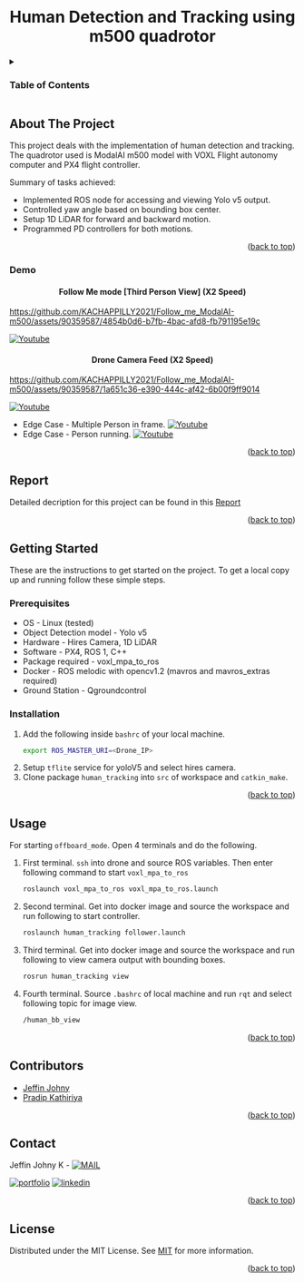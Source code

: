 <a name="readme-top"></a>

<!-- PROJECT LOGO -->
<br />
<div align="center">


  <h1 align="center">Human Detection and Tracking using m500 quadrotor </h1>


</div>



<!-- TABLE OF CONTENTS -->
<details>
  <summary><h3>Table of Contents</h3></summary>
  <ol>
    <li>
      <a href="#about-the-project">About The Project</a>
      <ul>
        <li><a href="#demo">Demo</a></li>
      </ul>
    </li>
    <li>
      <a href="#report">Report</a>
    </li>
    <li>
      <a href="#getting-started">Getting Started</a>
      <ul>
        <li><a href="#prerequisites">Prerequisites</a></li>
        <li><a href="#installation">Installation</a></li>
      </ul>
    </li>
    <li><a href="#usage">Usage</a></li>
    <li><a href="#contributors">Contributors</a></li>
    <li><a href="#contact">Contact</a></li>
    <li><a href="#license">License</a></li>
  </ol>
</details>



<!-- ABOUT THE PROJECT -->
## About The Project

This project deals with the implementation of human detection and tracking. The quadrotor used is ModalAI m500 model with VOXL Flight autonomy computer and PX4 flight controller.

Summary of tasks achieved:
* Implemented ROS node for accessing and viewing Yolo v5 output.
* Controlled yaw angle based on bounding box center.
* Setup 1D LiDAR for forward and backward motion.
* Programmed PD controllers for both motions. 


<p align="right">(<a href="#readme-top">back to top</a>)</p>

### Demo

<div align="center">


  <h4 align="center"> Follow Me mode [Third Person View] (X2 Speed)</h4>


</div>

https://github.com/KACHAPPILLY2021/Follow_me_ModalAI-m500/assets/90359587/4854b0d6-b7fb-4bac-afd8-fb791195e19c

[![Youtube](https://img.shields.io/badge/YouTube-FF0000?style=for-the-badge&logo=youtube&logoColor=white)](https://youtu.be/Mrs5QI7hDjo)

<div align="center">


  <h4 align="center"> Drone Camera Feed (X2 Speed)</h4>


</div>

https://github.com/KACHAPPILLY2021/Follow_me_ModalAI-m500/assets/90359587/1a651c36-e390-444c-af42-6b00f9ff9014

[![Youtube](https://img.shields.io/badge/YouTube-FF0000?style=for-the-badge&logo=youtube&logoColor=white)](https://youtu.be/0Eks5TVy8hE)

* Edge Case - Multiple Person in frame. [![Youtube](https://img.shields.io/badge/YouTube-FF0000?style=for-the-badge&logo=youtube&logoColor=white)](https://youtu.be/nzI1RD64oh8)
* Edge Case - Person running.  [![Youtube](https://img.shields.io/badge/YouTube-FF0000?style=for-the-badge&logo=youtube&logoColor=white)](https://youtu.be/g9G8exCIuI4)

<p align="right">(<a href="#readme-top">back to top</a>)</p>



<!-- Document and Reports -->
## Report

Detailed decription for this project can be found in this [Report](https://github.com/KACHAPPILLY2021/Follow_me_ModalAI-m500/blob/main/report.pdf)
<p align="right">(<a href="#readme-top">back to top</a>)</p>


<!-- GETTING STARTED -->
## Getting Started

These are the instructions to get started on the project.
To get a local copy up and running follow these simple steps.

### Prerequisites
* OS - Linux (tested)
* Object Detection model - Yolo v5
* Hardware - Hires Camera, 1D LiDAR
* Software - PX4, ROS 1, C++
* Package required - voxl_mpa_to_ros
* Docker - ROS melodic with opencv1.2 (mavros and mavros_extras required) 
* Ground Station - Qgroundcontrol

### Installation

1. Add the following inside ```bashrc``` of your local machine.
   ```sh
   export ROS_MASTER_URI=<Drone_IP>
   ```
2. Setup ```tflite``` service for yoloV5 and select hires camera.
3. Clone  package ```human_tracking``` into ```src``` of workspace and ```catkin_make```.


<p align="right">(<a href="#readme-top">back to top</a>)</p>



<!-- USAGE EXAMPLES -->
## Usage

For starting ```offboard_mode```. Open 4 terminals and do the following.
1. First terminal. ```ssh``` into drone and source ROS variables. Then enter following command to start ```voxl_mpa_to_ros```
   ```sh
   roslaunch voxl_mpa_to_ros voxl_mpa_to_ros.launch
   ```
2. Second terminal. Get into docker image and source the workspace and run following to start controller. 
   ```sh
   roslaunch human_tracking follower.launch
   ```
3. Third terminal. Get into docker image and source the workspace and run following to view camera output with bounding boxes. 
   ```sh
   rosrun human_tracking view
   ```
4. Fourth terminal. Source ```.bashrc``` of local machine and run ```rqt``` and select following topic for image view. 
   ```sh
   /human_bb_view
   ```

<p align="right">(<a href="#readme-top">back to top</a>)</p>



<!-- CONTRIBUTORS -->
## Contributors
- [Jeffin Johny](https://github.com/KACHAPPILLY2021)
- [Pradip Kathiriya](https://github.com/Pradip-Kathiriya)

<p align="right">(<a href="#readme-top">back to top</a>)</p>



<!-- CONTACT -->
## Contact

Jeffin Johny K - [![MAIL](https://img.shields.io/badge/Gmail-D14836?style=for-the-badge&logo=gmail&logoColor=white)](mailto:jeffinjk@umd.edu)
	
[![portfolio](https://img.shields.io/badge/my_portfolio-000?style=for-the-badge&logo=ko-fi&logoColor=white)](https://kachappilly2021.github.io/)
[![linkedin](https://img.shields.io/badge/linkedin-0A66C2?style=for-the-badge&logo=linkedin&logoColor=white)](http://www.linkedin.com/in/jeffin-johny-kachappilly-0a8597136)

<p align="right">(<a href="#readme-top">back to top</a>)</p>



<!-- LICENSE -->
## License

Distributed under the MIT License. See [MIT](https://choosealicense.com/licenses/mit/) for more information.

<p align="right">(<a href="#readme-top">back to top</a>)</p>



<!-- MARKDOWN LINKS & IMAGES -->
<!-- https://www.markdownguide.org/basic-syntax/#reference-style-links -->
[contributors-shield]: https://img.shields.io/github/contributors/othneildrew/Best-README-Template.svg?style=for-the-badge
[contributors-url]: https://github.com/othneildrew/Best-README-Template/graphs/contributors
[forks-shield]: https://img.shields.io/github/forks/othneildrew/Best-README-Template.svg?style=for-the-badge
[forks-url]: https://github.com/othneildrew/Best-README-Template/network/members
[stars-shield]: https://img.shields.io/github/stars/othneildrew/Best-README-Template.svg?style=for-the-badge
[stars-url]: https://github.com/othneildrew/Best-README-Template/stargazers
[issues-shield]: https://img.shields.io/github/issues/othneildrew/Best-README-Template.svg?style=for-the-badge
[issues-url]: https://github.com/othneildrew/Best-README-Template/issues
[license-shield]: https://img.shields.io/github/license/othneildrew/Best-README-Template.svg?style=for-the-badge
[license-url]: https://github.com/othneildrew/Best-README-Template/blob/master/LICENSE.txt
[linkedin-shield]: https://img.shields.io/badge/-LinkedIn-black.svg?style=for-the-badge&logo=linkedin&colorB=555
[linkedin-url]: https://linkedin.com/in/othneildrew
[product-screenshot]: images/screenshot.png
[Next.js]: https://img.shields.io/badge/next.js-000000?style=for-the-badge&logo=nextdotjs&logoColor=white
[Next-url]: https://nextjs.org/
[React.js]: https://img.shields.io/badge/React-20232A?style=for-the-badge&logo=react&logoColor=61DAFB
[React-url]: https://reactjs.org/
[Vue.js]: https://img.shields.io/badge/Vue.js-35495E?style=for-the-badge&logo=vuedotjs&logoColor=4FC08D
[Vue-url]: https://vuejs.org/
[Angular.io]: https://img.shields.io/badge/Angular-DD0031?style=for-the-badge&logo=angular&logoColor=white
[Angular-url]: https://angular.io/
[Svelte.dev]: https://img.shields.io/badge/Svelte-4A4A55?style=for-the-badge&logo=svelte&logoColor=FF3E00
[Svelte-url]: https://svelte.dev/
[Laravel.com]: https://img.shields.io/badge/Laravel-FF2D20?style=for-the-badge&logo=laravel&logoColor=white
[Laravel-url]: https://laravel.com
[Bootstrap.com]: https://img.shields.io/badge/Bootstrap-563D7C?style=for-the-badge&logo=bootstrap&logoColor=white
[Bootstrap-url]: https://getbootstrap.com
[JQuery.com]: https://img.shields.io/badge/jQuery-0769AD?style=for-the-badge&logo=jquery&logoColor=white
[JQuery-url]: https://jquery.com
